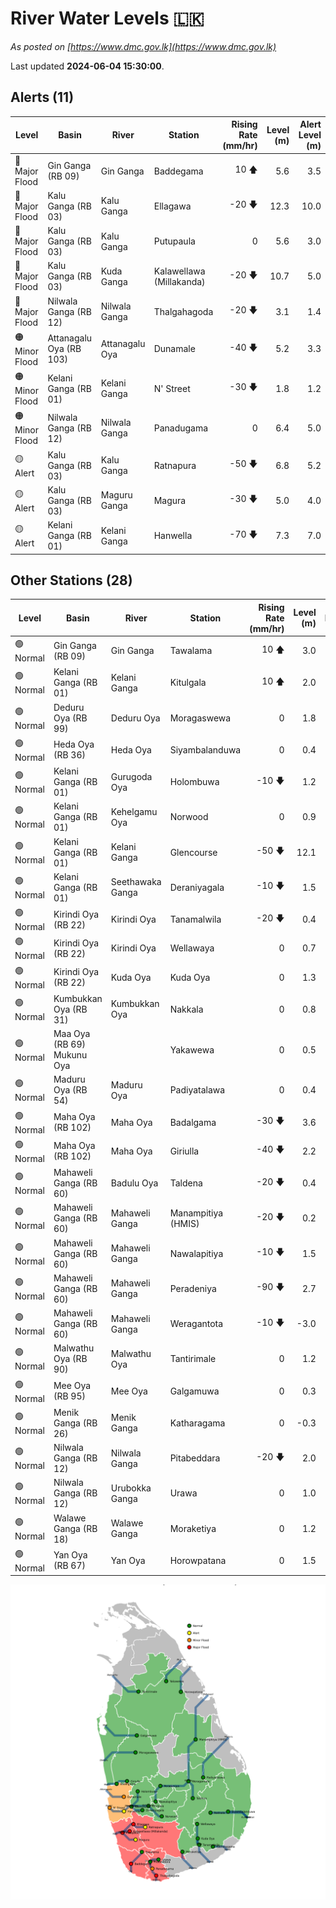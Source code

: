 # River Water Levels :sri_lanka:

*As posted on [https://www.dmc.gov.lk](https://www.dmc.gov.lk)*

Last updated **2024-06-04 15:30:00**.

## Alerts (11)

| Level | Basin | River | Station | Rising Rate (mm/hr) | Level (m) | Alert Level (m) |
|---|---|---|---|--: |--:|--:|
| 🔴 Major Flood | Gin Ganga (RB 09) | Gin Ganga | Baddegama | 10 🡅 | 5.6 | 3.5 |
| 🔴 Major Flood | Kalu Ganga (RB 03) | Kalu Ganga | Ellagawa | -20 🡇 | 12.3 | 10.0 |
| 🔴 Major Flood | Kalu Ganga (RB 03) | Kalu Ganga | Putupaula | 0  | 5.6 | 3.0 |
| 🔴 Major Flood | Kalu Ganga (RB 03) | Kuda Ganga | Kalawellawa (Millakanda) | -20 🡇 | 10.7 | 5.0 |
| 🔴 Major Flood | Nilwala Ganga (RB 12) | Nilwala Ganga | Thalgahagoda | -20 🡇 | 3.1 | 1.4 |
| 🟠 Minor Flood | Attanagalu Oya (RB 103) | Attanagalu Oya | Dunamale | -40 🡇 | 5.2 | 3.3 |
| 🟠 Minor Flood | Kelani Ganga (RB 01) | Kelani Ganga | N' Street | -30 🡇 | 1.8 | 1.2 |
| 🟠 Minor Flood | Nilwala Ganga (RB 12) | Nilwala Ganga | Panadugama | 0  | 6.4 | 5.0 |
| 🟡 Alert | Kalu Ganga (RB 03) | Kalu Ganga | Ratnapura | -50 🡇 | 6.8 | 5.2 |
| 🟡 Alert | Kalu Ganga (RB 03) | Maguru Ganga | Magura | -30 🡇 | 5.0 | 4.0 |
| 🟡 Alert | Kelani Ganga (RB 01) | Kelani Ganga | Hanwella | -70 🡇 | 7.3 | 7.0 |

## Other Stations (28)

| Level | Basin | River | Station | Rising Rate (mm/hr) | Level (m) | Alert Level (m) | Time to Alert |
|---|---|---|---|--: |--:|--:|---|
| 🟢 Normal | Gin Ganga (RB 09) | Gin Ganga | Tawalama | 10 🡅 | 3.0 | 4.0 | 95.0 ⏳ |
| 🟢 Normal | Kelani Ganga (RB 01) | Kelani Ganga | Kitulgala | 10 🡅 | 2.0 | 3.0 | 102.0 ⏳ |
| 🟢 Normal | Deduru Oya (RB 99) | Deduru Oya | Moragaswewa | 0  | 1.8 | 4.8 | 🟢 |
| 🟢 Normal | Heda Oya (RB 36) | Heda Oya | Siyambalanduwa | 0  | 0.4 | 4.5 | 🟢 |
| 🟢 Normal | Kelani Ganga (RB 01) | Gurugoda Oya | Holombuwa | -10 🡇 | 1.2 | 3.0 | 🟢 |
| 🟢 Normal | Kelani Ganga (RB 01) | Kehelgamu Oya | Norwood | 0  | 0.9 | 1.5 | 🟢 |
| 🟢 Normal | Kelani Ganga (RB 01) | Kelani Ganga | Glencourse | -50 🡇 | 12.1 | 15.0 | 🟢 |
| 🟢 Normal | Kelani Ganga (RB 01) | Seethawaka Ganga | Deraniyagala | -10 🡇 | 1.5 | 4.8 | 🟢 |
| 🟢 Normal | Kirindi Oya (RB 22) | Kirindi Oya | Tanamalwila | -20 🡇 | 0.4 | 4.0 | 🟢 |
| 🟢 Normal | Kirindi Oya (RB 22) | Kirindi Oya | Wellawaya | 0  | 0.7 | 4.4 | 🟢 |
| 🟢 Normal | Kirindi Oya (RB 22) | Kuda Oya | Kuda Oya | 0  | 1.3 | 6.9 | 🟢 |
| 🟢 Normal | Kumbukkan Oya (RB 31) | Kumbukkan Oya | Nakkala | 0  | 0.8 | 5.0 | 🟢 |
| 🟢 Normal | Maa Oya (RB 69) Mukunu Oya |  | Yakawewa | 0  | 0.5 | 4.0 | 🟢 |
| 🟢 Normal | Maduru Oya (RB 54) | Maduru Oya | Padiyatalawa | 0  | 0.4 | 4.0 | 🟢 |
| 🟢 Normal | Maha Oya (RB 102) | Maha Oya | Badalgama | -30 🡇 | 3.6 | 5.0 | 🟢 |
| 🟢 Normal | Maha Oya (RB 102) | Maha Oya | Giriulla | -40 🡇 | 2.2 | 5.5 | 🟢 |
| 🟢 Normal | Mahaweli Ganga (RB 60) | Badulu Oya | Taldena | -20 🡇 | 0.4 | 3.0 | 🟢 |
| 🟢 Normal | Mahaweli Ganga (RB 60) | Mahaweli Ganga | Manampitiya (HMIS) | -20 🡇 | 0.2 | 3.0 | 🟢 |
| 🟢 Normal | Mahaweli Ganga (RB 60) | Mahaweli Ganga | Nawalapitiya | -10 🡇 | 1.5 | 3.5 | 🟢 |
| 🟢 Normal | Mahaweli Ganga (RB 60) | Mahaweli Ganga | Peradeniya | -90 🡇 | 2.7 | 5.0 | 🟢 |
| 🟢 Normal | Mahaweli Ganga (RB 60) | Mahaweli Ganga | Weragantota | -10 🡇 | -3.0 | 5.0 | 🟢 |
| 🟢 Normal | Malwathu Oya (RB 90) | Malwathu Oya | Tantirimale | 0  | 1.2 | 5.0 | 🟢 |
| 🟢 Normal | Mee Oya (RB 95) | Mee Oya | Galgamuwa | 0  | 0.3 | 4.8 | 🟢 |
| 🟢 Normal | Menik Ganga (RB 26) | Menik Ganga | Katharagama | 0  | -0.3 | 4.0 | 🟢 |
| 🟢 Normal | Nilwala Ganga (RB 12) | Nilwala Ganga | Pitabeddara | -20 🡇 | 2.0 | 4.0 | 🟢 |
| 🟢 Normal | Nilwala Ganga (RB 12) | Urubokka Ganga | Urawa | 0  | 1.0 | 2.5 | 🟢 |
| 🟢 Normal | Walawe Ganga (RB 18) | Walawe Ganga | Moraketiya | 0  | 1.2 | 3.0 | 🟢 |
| 🟢 Normal | Yan Oya (RB 67) | Yan Oya | Horowpatana | 0  | 1.5 | 6.0 | 🟢 |


<div id="river-water-level-map">

![River Water Level Map](images/river-water-level-map.png)

</div>